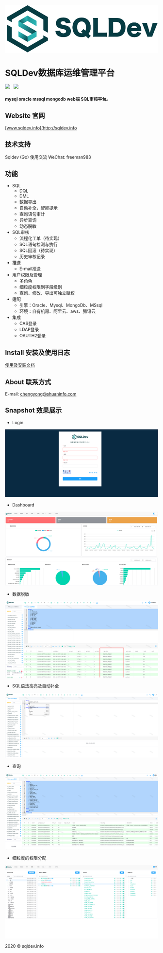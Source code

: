 <p align="center">
        <img  src="img/logo.png">
</p>

# SQLDev数据库运维管理平台
![](https://img.shields.io/badge/build-release-brightgreen.svg)  
![](https://img.shields.io/badge/version-v2.2.0-brightgreen.svg)  

#### mysql oracle mssql mongodb web端 SQL审核平台。

## Website 官网

[www.sqldev.info](http://sqldev.info



## 技术支持
   Sqldev (Go) 使用交流     WeChat: freeman983
## 功能

- SQL 
    - DQL 
    - DML
    - 数据导出
    - 自动补全，智能提示 
    - 查询语句审计
    - 异步查询
    - 动态脱敏
- SQL审核
    - 流程化工单（待实现）
    - SQL语句检测与执行
    - SQL回滚（待实现）
    - 历史审核记录
- 推送
    - E-mail推送   
- 用户权限及管理
    - 多角色
    - 细粒度权限到字段级别
    - 查询、修改、导出可独立赋权
- 适配
    - 引擎：Oracle、Mysql、MongoDb、MSsql
    - 环境：自有机房、阿里云、aws、腾讯云     
- 集成
    - CAS登录 
    - LDAP登录 
    - OAUTH2登录 
        


## Install 安装及使用日志

[使用及安装文档](http://sqldev.info/bk/)
  
## About 联系方式
   
   E-mail: chengyong@shuaninfo.com

## Snapshot 效果展示

- Login



![login](img/login.png)


- Dashboard

![](img/dashboard.png)

- 数据脱敏

![](img/mask.png)

- SQL语法高亮及自动补全

![](img/light.png)

- 查询

![](img/query.png)

- 细粒度的权限分配

![](img/role.png)





2020 © sqldev.info



